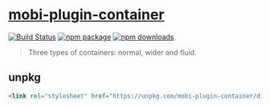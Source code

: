 # [mobi-plugin-container](https://mobi-css.github.io/mobi-plugin-container/)

[![Build Status](https://img.shields.io/travis/mobi-css/mobi-plugin-container.svg)](https://travis-ci.org/mobi-css/mobi-plugin-container) [![npm package](https://img.shields.io/npm/v/mobi-plugin-container.svg)](https://www.npmjs.org/package/mobi-plugin-container) [![npm downloads](http://img.shields.io/npm/dm/mobi-plugin-container.svg)](https://www.npmjs.org/package/mobi-plugin-container) 

> Three types of containers: normal, wider and fluid.

## unpkg

```html
<link rel="stylesheet" href="https://unpkg.com/mobi-plugin-container/dist/mobi-plugin-container.min.css" />
```
